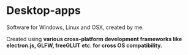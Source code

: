 # Desktop-apps

Software for Windows, Linux and OSX, created by me.

Created using <strong>various cross-platform development frameworks like <br>electron.js, GLFW, freeGLUT etc. for cross OS compatibility.</strong>

